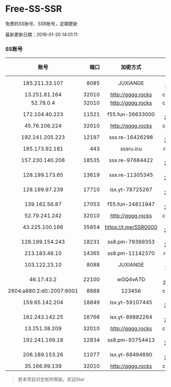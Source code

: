 # Free-SS-SSR

免费的SS账号、SSR账号，定期更新

最新更新日期：2019-01-20 14:01:11 

### SS账号
|账号|端口|加密方式|密码|更新时间|国家|
|:-----:|-----:|:----:|:----:|:----:|:----:|
|185.211.33.107|8085|JUXIANGE|aes-128-ctr|13:57:10|US|
|13.251.81.164|32010|http://gggg.rocks|chacha20|13:57:21|SG|
|52.78.0.4|32010|http://gggg.rocks|chacha20|13:57:12|KR|
|172.104.40.223|11521|f55.fun-26633000|aes-256-cfb|13:57:05|SG|
|45.76.106.224|32010|http://gggg.rocks|chacha20|13:57:11|JP|
|192.241.205.223|12197|ssx.re-16426298|aes-256-cfb|13:57:04|US|
|185.173.92.181|443|sssru.icu|rc4-md5|13:57:13|RU|
|157.230.140.208|18535|ssx.re-97684422|aes-256-cfb|13:57:05|US|
|128.199.173.65|13619|ssx.re-11305345|aes-256-cfb|13:57:06|SG|
|128.199.97.239|17710|isx.yt-78725267|aes-256-cfb|13:57:05|SG|
|139.162.56.87|17053|f55.fun-24811947|aes-256-cfb|13:57:05|SG|
|52.79.241.242|32010|http://gggg.rocks|chacha20|13:52:39|KR|
|43.225.100.166|35854|https://t.me/SSR0000|aes-256-cfb|13:57:13|HK|
|128.199.154.243|18231|ss8.pm-79399353|aes-256-cfb|13:57:05|SG|
|213.183.48.10|14365|ss8.pm-11142370|rc4-md5|13:57:05|RU|
|103.122.23.10|8088|JUXIANGE|aes-128-ctr|13:57:07|US|
|46.17.43.2|22100|wGQ4vA7D|aes-256-gcm|13:57:17|RU|
|2604:a880:2:d0::2007:6001|8888|123456|chacha20|13:57:11|US|
|159.65.142.204|18849|isx.yt-59107445|aes-256-cfb|13:57:05|SG|
|162.243.142.25|16766|isx.yt-89882264|aes-256-cfb|13:57:04|US|
|13.251.38.209|32010|http://gggg.rocks|chacha20|13:57:06|SG|
|192.241.199.18|12834|ss8.pm-93754413|aes-256-cfb|13:57:04|US|
|206.189.153.26|11077|isx.yt-68494890|aes-256-cfb|13:47:05|SG|
|35.166.99.139|32010|http://gggg.rocks|chacha20|13:57:12|US|


> 若本项目对您有所帮助，欢迎Star